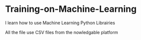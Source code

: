 # Training-on-Machine-Learning
I learn how to use Machine Learning Python Librairies 


All the file use CSV files from the nowledgable platform
